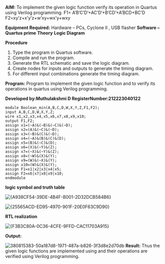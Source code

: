 **AIM:**
To implement the given logic function verify its operation in Quartus using Verilog programming.
F1= A’B’C’D’+AC’D’+B’CD’+A’BCD+BC’D 
F2=xy’z+x’y’z+w’xy+wx’y+wxy

**Equipment Required:**
Hardware – PCs, Cyclone II , USB flasher
**Software – Quartus prime**
**Theory**
**Logic Diagram**

**Procedure**
1.	Type the program in Quartus software.
2.	Compile and run the program.
3.	Generate the RTL schematic and save the logic diagram.
4.	Create nodes for inputs and outputs to generate the timing diagram.
5.	For different input combinations generate the timing diagram.

**Program:**
Program to implement the given logic function and to verify its operations in quartus using Verilog programming. 

**Developed by:Muthulakshmi D
RegisterNumber:212223040122**
```
module Boolean_min(A,B,C,D,W,X,Y,Z,F1,F2);
input A,B,C,D,W,X,Y,Z;
wire x1,x2,x3,x4,x5,x6,x7,x8,x9,x10;
output F1,F2;
assign x1=(~A)&(~B)&(~C)&(~D);
assign x2=(A)&(~C)&(~D);
assign x3=(~B)&(C)&(~D);
assign x4=(~A)&(B)&(C)&(D);
assign x5=(B)&(~C)&(D);
assign x6=(X)&(~Y)&(Z);
assign x7=(~X)&(~Y)&(Z);
assign x8=(~W)&(X)&(Y);
assign x9=(W)&(~X)&(Y);
assign x10=(W)&(X)&(Y);
assign F1=x1|x2|x3|x4|x5;
assign F2=x6|x7|x8|x9|x10;
endmodule
```
**logic symbol and truth table**

![{A938CF54-39DE-4B4F-B001-2D32DCB584B6}](https://github.com/user-attachments/assets/003ece39-e191-4e01-88bd-164cd8e734a4)

![{25565ACD-ED95-4970-901F-20E0F63C9D90}](https://github.com/user-attachments/assets/30ffc492-5d4f-4341-8743-e99e6f61bd77)

**RTL realization**

![{F3B3C80A-0C36-4CFE-9FFD-CAC11703A915}](https://github.com/user-attachments/assets/5be29395-3423-43c2-bd7d-8798806b2102)

**Output:**

![380815383-50a187d8-1971-487a-b826-3f3d8e2d70db](https://github.com/user-attachments/assets/4c32010a-4581-4a3d-9902-5d8c546d8a2f)
**Result:**
Thus the given logic functions are implemented using and their operations are verified using Verilog programming.
